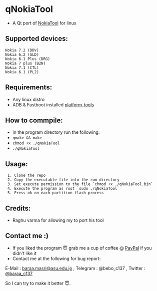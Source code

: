 # qNokiaTool

- A Qt port of [NokiaTool](https://github.com/RaghuVarma331/Nokia-Tool) for linux

## Supported devices:
    Nokia 7.2 (DDV)
    Nokia 6.2 (SLD)
    Nokia 6.1 Plus (DRG)
    Nokia 7 plus (B2N)
    Nokia 7.1 (CTL)
    Nokia 6.1 (PL2)
    
## Requirements:
- Any linux distro 
- ADB & Fastboot installed [platform-tools](https://dl.google.com/android/repository/platform-tools_r29.0.6-linux.zip)

## How to commpile:
- in the program directory run the following:
- `qmake && make`
- `chmod +x ./qNokiaTool`
- `./qNokiaTool`

## Usage:
     1. Clone the repo
     2. Copy the executable file into the rom directory
     3. Set execute permission to the file `chmod +x ./qNokiaTool.bin`
     4. Execute the program as root `sudo ./qNokiaTool`
     5. Press ok on each partition flash process

## Credits:
- Raghu varma for allowing my to port his tool 

## Contact me :)
- If you liked the program 😇 grab me a cup of coffee @ [PayPal](https://www.paypal.me/baraamasri) if you didn't like it
- Contact me at the following for bug report:

E-Mail : baraa.masri@asu.edu.jo ,
Telegram : @bebo_c137 ,
Twitter : [@baraa_c137](https://twitter.com/baraa_c137)

 So I can try to make it better 😇.
